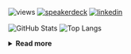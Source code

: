 ![views](https://komarev.com/ghpvc/?username=chck&color=blueviolet)
[![speakerdeck](https://img.shields.io/badge/Speaker_Deck-chck-8a2be2?style=flat-square&logo=speaker-deck)](https://speakerdeck.com/chck)
[![linkedin](https://img.shields.io/badge/LinkedIn-chck-8a2be2?style=flat-square&logo=linkedin)](https://www.linkedin.com/in/chck/)

<p align="left"> 
  <img alt="GitHub Stats" align="center" height="150" src="https://github-readme-stats-nine-umber-51.vercel.app/api?username=chck&count_private=true&show_icons=true&hide_title=true&theme=buefy" />
  <img alt="Top Langs" align="center" height="150" src="https://github-readme-stats-nine-umber-51.vercel.app/api/top-langs/?username=chck&layout=compact&count_private=true&show_icons=true&hide_title=true&theme=buefy" />
</p>

<details>
  <summary><b>Read more</b></summary>
  <br>

  <!--START_SECTION:waka-->
**🐱 My GitHub Data** 

> 📦 76.7 kB Used in GitHub's Storage 
 > 
> 🏆 870 Contributions in the Year 2023
 > 
> 💼 Opted to Hire
 > 
> 📜 134 Public Repositories 
 > 
> 🔑 19 Private Repositories 
 > 
**I'm a Night 🦉** 

```text
🌞 Morning                1319 commits        ████░░░░░░░░░░░░░░░░░░░░░   15.96 % 
🌆 Daytime                2144 commits        ██████░░░░░░░░░░░░░░░░░░░   25.95 % 
🌃 Evening                2271 commits        ███████░░░░░░░░░░░░░░░░░░   27.49 % 
🌙 Night                  2528 commits        ████████░░░░░░░░░░░░░░░░░   30.60 % 
```
📅 **I'm Most Productive on Monday** 

```text
Monday                   1796 commits        █████░░░░░░░░░░░░░░░░░░░░   21.74 % 
Tuesday                  1693 commits        █████░░░░░░░░░░░░░░░░░░░░   20.49 % 
Wednesday                1167 commits        ████░░░░░░░░░░░░░░░░░░░░░   14.12 % 
Thursday                 1559 commits        █████░░░░░░░░░░░░░░░░░░░░   18.87 % 
Friday                   853 commits         ███░░░░░░░░░░░░░░░░░░░░░░   10.32 % 
Saturday                 404 commits         █░░░░░░░░░░░░░░░░░░░░░░░░   04.89 % 
Sunday                   790 commits         ██░░░░░░░░░░░░░░░░░░░░░░░   09.56 % 
```


📊 **This Week I Spent My Time On** 

```text
💬 Programming Languages: 
Other                    17 hrs 59 mins      █████████████████████░░░░   84.58 % 
Terraform                1 hr 54 mins        ██░░░░░░░░░░░░░░░░░░░░░░░   08.94 % 
Python                   21 mins             ░░░░░░░░░░░░░░░░░░░░░░░░░   01.66 % 
Rust                     13 mins             ░░░░░░░░░░░░░░░░░░░░░░░░░   01.06 % 
Markdown                 13 mins             ░░░░░░░░░░░░░░░░░░░░░░░░░   01.03 % 

🔥 Editors: 
Chrome                   17 hrs 55 mins      █████████████████████░░░░   84.29 % 
VS Code                  1 hr 46 mins        ██░░░░░░░░░░░░░░░░░░░░░░░   08.35 % 
Neovim                   45 mins             █░░░░░░░░░░░░░░░░░░░░░░░░   03.58 % 
PyCharm                  34 mins             █░░░░░░░░░░░░░░░░░░░░░░░░   02.68 % 
RustRover                13 mins             ░░░░░░░░░░░░░░░░░░░░░░░░░   01.06 % 
```

**I Mostly Code in Python** 

```text
Python                   40 repos            ████████░░░░░░░░░░░░░░░░░   31.75 % 
Jupyter Notebook         21 repos            ████░░░░░░░░░░░░░░░░░░░░░   16.67 % 
Rust                     7 repos             █░░░░░░░░░░░░░░░░░░░░░░░░   05.56 % 
Shell                    3 repos             █░░░░░░░░░░░░░░░░░░░░░░░░   02.38 % 
Astro                    1 repo              ░░░░░░░░░░░░░░░░░░░░░░░░░   00.79 % 
```



**Timeline**

![Lines of Code chart](https://raw.githubusercontent.com/chck/chck/main/assets/bar_graph.png)


 Last Updated on 2023-12-18 01:27 UTC
<!--END_SECTION:waka-->
</details>

